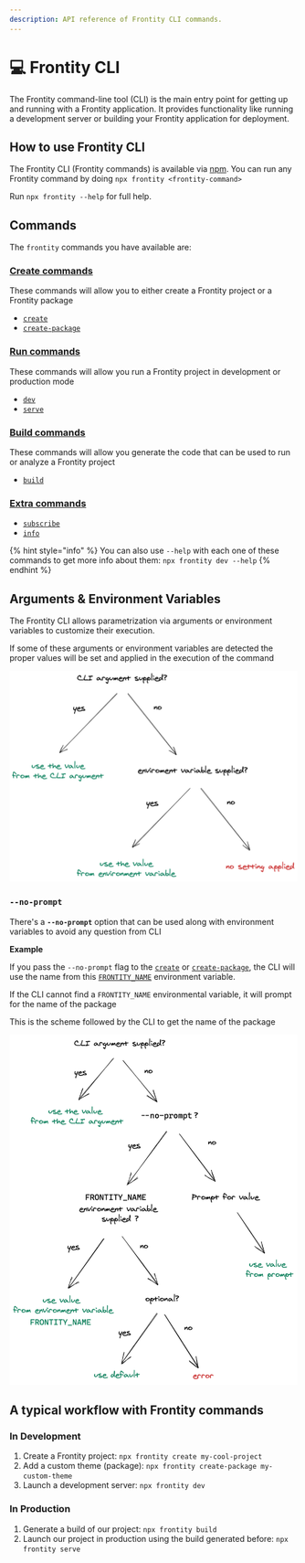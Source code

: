 ```yaml
---
description: API reference of Frontity CLI commands.
---
```


# 💻 Frontity CLI

The Frontity command-line tool (CLI\) is the main entry point for getting up and running with a Frontity application. It provides functionality like running a development server or building your Frontity application for deployment.

## How to use Frontity CLI

The Frontity CLI (Frontity commands\) is available via [npm](https://www.npmjs.com/package/frontity). You can run any Frontity command by doing `npx frontity <frontity-command>`

Run `npx frontity --help` for full help.

## Commands

The `frontity` commands you have available are:

### [Create commands](create-commands/README.md)

These commands will allow you to either create a Frontity project or a Frontity package

- [`create`](create-commands/create.md)
- [`create-package`](create-commands/create-package.md)

### [Run commands](run-commands/README.md)

These commands will allow you run a Frontity project in development or production mode

- [`dev`](run-commands/dev.md)
- [`serve`](run-commands/serve.md)

### [Build commands](build-commands/README.md)

These commands will allow you generate the code that can be used to run or analyze a Frontity project

- [`build`](build-commands/build.md)

### [Extra commands](extra-commands.md)

- [`subscribe`](extra-commands.md#subscribe)
- [`info`](extra-commands.md#info)

{% hint style="info" %}
You can also use `--help` with each one of these commands to get more info about them: `npx frontity dev --help`
{% endhint %}

## Arguments & Environment Variables

The Frontity CLI allows parametrization via arguments or environment variables to customize their execution.

If some of these arguments or environment variables are detected the proper values will be set and applied in the execution of the command

![](../.gitbook/assets/cli-environment-variables.png)

### `--no-prompt`

There's a **`--no-prompt`** option that can be used along with environment variables to avoid any question from CLI

**Example**

If you pass the `--no-prompt` flag to the [`create`](create.md) or [`create-package`](create-package.md), the CLI will use the name from this [`FRONTITY_NAME`](create-commands/README.md#FRONTITY_NAME) environment variable.

If the CLI cannot find a `FRONTITY_NAME` environmental variable, it will prompt for the name of the package

This is the scheme followed by the CLI to get the name of the package

![](../.gitbook/assets/no-prompt.png)

## A typical workflow with Frontity commands

### In Development

1. Create a Frontity project: `npx frontity create my-cool-project`
2. Add a custom theme (package\): `npx frontity create-package my-custom-theme`
3. Launch a development server: `npx frontity dev`

### In Production

1. Generate a build of our project: `npx frontity build`
2. Launch our project in production using the build generated before: `npx frontity serve`
